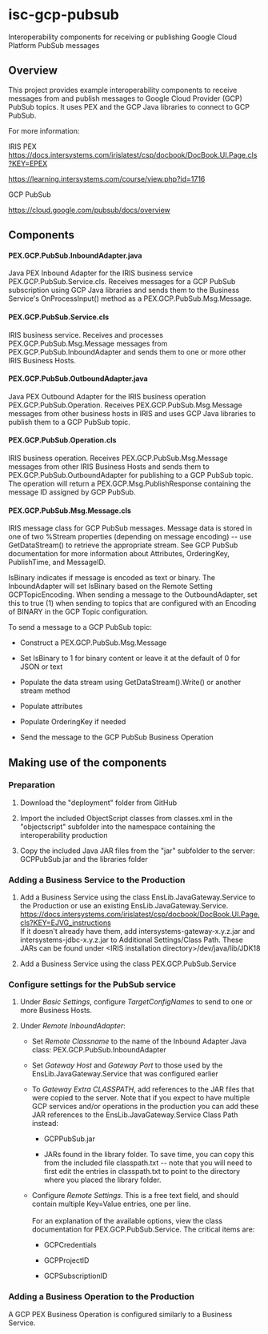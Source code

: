 # isc-gcp-pubsub

Interoperability components for receiving or publishing Google Cloud
Platform PubSub messages

## Overview

This project provides example interoperability components to receive
messages from and publish messages to Google Cloud Provider (GCP) PubSub
topics. It uses PEX and the GCP Java libraries to connect to GCP PubSub.

For more information:

IRIS PEX\
<https://docs.intersystems.com/irislatest/csp/docbook/DocBook.UI.Page.cls?KEY=EPEX>

<https://learning.intersystems.com/course/view.php?id=1716>

GCP PubSub

<https://cloud.google.com/pubsub/docs/overview>

## Components

#### PEX.GCP.PubSub.InboundAdapter.java

Java PEX Inbound Adapter for the IRIS business service
PEX.GCP.PubSub.Service.cls. Receives messages for a GCP PubSub
subscription using GCP Java libraries and sends them to the Business
Service's OnProcessInput() method as a PEX.GCP.PubSub.Msg.Message.

#### PEX.GCP.PubSub.Service.cls

IRIS business service. Receives and processes PEX.GCP.PubSub.Msg.Message
messages from PEX.GCP.PubSub.InboundAdapter and sends them to one or
more other IRIS Business Hosts.

#### PEX.GCP.PubSub.OutboundAdapter.java

Java PEX Outbound Adapter for the IRIS business operation
PEX.GCP.PubSub.Operation. Receives PEX.GCP.PubSub.Msg.Message messages
from other business hosts in IRIS and uses GCP Java libraries to publish
them to a GCP PubSub topic.

#### PEX.GCP.PubSub.Operation.cls

IRIS business operation. Receives PEX.GCP.PubSub.Msg.Message messages
from other IRIS Business Hosts and sends them to
PEX.GCP.PubSub.OutboundAdapter for publishing to a GCP PubSub topic. The
operation will return a PEX.GCP.Msg.PublishResponse containing the
message ID assigned by GCP PubSub.

#### PEX.GCP.PubSub.Msg.Message.cls

IRIS message class for GCP PubSub messages. Message data is stored in
one of two %Stream properties (depending on message encoding) -- use
GetDataStream() to retrieve the appropriate stream. See GCP PubSub
documentation for more information about Attributes, OrderingKey,
PublishTime, and MessageID.

IsBinary indicates if message is encoded as text or binary. The
InboundAdapter will set IsBinary based on the Remote Setting
GCPTopicEncoding. When sending a message to the OutboundAdapter, set
this to true (1) when sending to topics that are configured with an
Encoding of BINARY in the GCP Topic configuration.

To send a message to a GCP PubSub topic:

-   Construct a PEX.GCP.PubSub.Msg.Message

-   Set IsBinary to 1 for binary content or leave it at the default of 0
    for JSON or text

-   Populate the data stream using GetDataStream().Write() or another
    stream method

-   Populate attributes

-   Populate OrderingKey if needed

-   Send the message to the GCP PubSub Business Operation

## Making use of the components

### Preparation

1.  Download the "deployment" folder from GitHub

2.  Import the included ObjectScript classes from classes.xml in the
    "objectscript" subfolder into the namespace containing the
    interoperability production

3.  Copy the included Java JAR files from the "jar" subfolder to the
    server: GCPPubSub.jar and the libraries folder

###  Adding a Business Service to the Production

1.  Add a Business Service using the class EnsLib.JavaGateway.Service to
    the Production or use an existing EnsLib.JavaGateway.Service.\
    <https://docs.intersystems.com/irislatest/csp/docbook/DocBook.UI.Page.cls?KEY=EJVG_instructions>\
    If it doesn't already have them, add intersystems-gateway-x.y.z.jar
    and intersystems-jdbc-x.y.z.jar to Additional Settings/Class Path.
    These JARs can be found under \<IRIS installation
    directory>/dev/java/lib/JDK18

2.  Add a Business Service using the class PEX.GCP.PubSub.Service

### 

### Configure settings for the PubSub service

1.  Under *Basic Settings*, configure *TargetConfigNames* to send to one
    or more Business Hosts.

2.  Under *Remote InboundAdapter*:

    -   Set *Remote Classname* to the name of the Inbound Adapter Java
        class: PEX.GCP.PubSub.InboundAdapter

    -   Set *Gateway Host* and *Gateway Port* to those used by the
        EnsLib.JavaGateway.Service that was configured earlier

    -   To *Gateway Extra CLASSPATH*, add references to the JAR files
        that were copied to the server. Note that if you expect to have
        multiple GCP services and/or operations in the production you
        can add these JAR references to the EnsLib.JavaGateway.Service
        Class Path instead:

        -   GCPPubSub.jar

        -   JARs found in the library folder. To save time, you can copy
            this from the included file classpath.txt -- note that you
            will need to first edit the entries in classpath.txt to
            point to the directory where you placed the library folder.

    -   Configure *Remote Settings.* This is a free text field, and
        should contain multiple Key=Value entries, one per line.\
        \
        For an explanation of the available options, view the class
        documentation for PEX.GCP.PubSub.Service. The critical items
        are:

        -   GCPCredentials

        -   GCPProjectID

        -   GCPSubscriptionID

### Adding a Business Operation to the Production

A GCP PEX Business Operation is configured similarly to a Business
Service.
